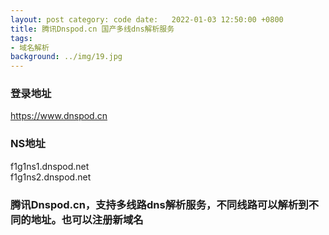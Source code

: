 ```yaml
---
layout: post category: code date:   2022-01-03 12:50:00 +0800
title: 腾讯Dnspod.cn 国产多线dns解析服务
tags:
- 域名解析
background: ../img/19.jpg
---
```




### 登录地址<br>
https://www.dnspod.cn

### NS地址<br>
f1g1ns1.dnspod.net<br>
f1g1ns2.dnspod.net<br>

### 腾讯Dnspod.cn，支持多线路dns解析服务，不同线路可以解析到不同的地址。也可以注册新域名<br>